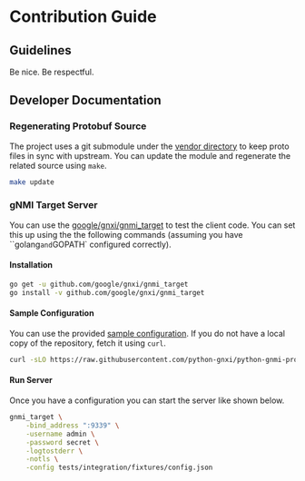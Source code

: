 # Contribution Guide
## Guidelines
Be nice. Be respectful.

## Developer Documentation
### Regenerating Protobuf Source
The project uses a git submodule under the [vendor directory](vendor/github.com/openconfig/gnmi) to keep proto files in
sync with upstream. You can update the module and regenerate the related source using `make`.

```sh
make update
```

### gNMI Target Server
You can use the [google/gnxi/gnmi_target](https://github.com/google/gnxi/tree/master/gnmi_target) to test the client
code. You can set this up using the the following commands (assuming you have ``golang` and `GOPATH` configured
correctly).

#### Installation
```sh
go get -u github.com/google/gnxi/gnmi_target
go install -v github.com/google/gnxi/gnmi_target
```

#### Sample Configuration
You can use the provided [sample configuration](tests/integration/fixtures/config.json). If you do not have a local copy
of the repository, fetch it using `curl`.

```sh
curl -sLO https://raw.githubusercontent.com/python-gnxi/python-gnmi-proto/master/tests/integration/fixtures/config.json
```

#### Run Server
Once you have a configuration you can start the server like shown below.
```sh
gnmi_target \
    -bind_address ":9339" \
    -username admin \
    -password secret \
    -logtostderr \
    -notls \
    -config tests/integration/fixtures/config.json
```
